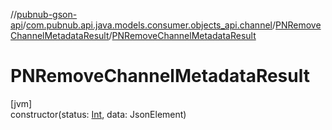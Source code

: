 //[pubnub-gson-api](../../../index.md)/[com.pubnub.api.java.models.consumer.objects_api.channel](../index.md)/[PNRemoveChannelMetadataResult](index.md)/[PNRemoveChannelMetadataResult](-p-n-remove-channel-metadata-result.md)

# PNRemoveChannelMetadataResult

[jvm]\
constructor(status: [Int](https://kotlinlang.org/api/latest/jvm/stdlib/kotlin-stdlib/kotlin/-int/index.html), data: JsonElement)
